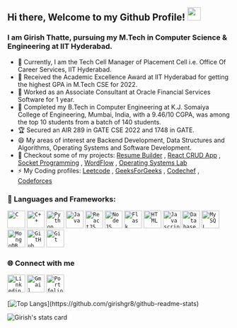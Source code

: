 ## Hi there, Welcome to my Github Profile! <img src="https://raw.githubusercontent.com/MartinHeinz/MartinHeinz/master/wave.gif" width="30px">


### I am Girish Thatte, pursuing my M.Tech in Computer Science & Engineering at IIT Hyderabad.

- 🔭 Currently, I am the Tech Cell Manager of Placement Cell i.e. Office Of Career Services, IIT Hyderabad.
- 🥇 Received the Academic Excellence Award at IIT Hyderabad for getting the highest GPA in M.Tech CSE for 2022.
- 🔭 Worked as an Associate Consultant at Oracle Financial Services Software for 1 year.
- 🥉 Completed my B.Tech in Computer Engineering at K.J. Somaiya College of Engineering, Mumbai, India, with a 9.46/10 CGPA, was among the top 10 students from a batch of 140 students.
- 🏆 Secured an AIR 289 in GATE CSE 2022 and 1748 in GATE.
- 😄 My areas of interest are  Backend Development, Data Structures and Algorithms, Operating Systems and Software Development.
- 🔭 Checkout some of my projects: [Resume Builder](https://resume-builder-7xhm.onrender.com/) , [React CRUD App](https://ocs-team-crud-app-backend.onrender.com/) , [Socket Programming](https://github.com/girishgr8/CS5060-Advanced-Computer-Networks) , [WordFlow](https://github.com/girishgr8/WordFlow) ,  [Operating Systems Lab](https://github.com/girishgr8/Operating-System-Lab)
- ⚡  My Coding profiles: [Leetcode](https://leetcode.com/girish13/) , [GeeksForGeeks](https://auth.geeksforgeeks.org/user/girish_thatte/) , [Codechef](https://www.codechef.com/users/procoder_13) , [Codeforces](https://codeforces.com/profile/procoder_13)
 
### 🔧 Languages and Frameworks:
<code><img width="40px" src="https://img.icons8.com/color/3x/c-programming.png" title="C"/></code>
<code><img width="40px" src="https://img.icons8.com/color/4x/c-plus-plus-logo.png" title="C++"/></code>
<code><img width="40px" src="https://img.icons8.com/color/4x/000000/python.png" title="Python"/></code>
<code><img width="40px" src="https://icons8.com/icon/Pd2x9GWu9ovX/java" title ="Java"/></code>
<code><img width="40px" src="https://img.icons8.com/plasticine/100/000000/react.png" title="ReactJS"/></code>
<code><img width="40px" src="https://img.icons8.com/color/8x/000000/nodejs.png" title="NodeJS"/></code>
<code><img width="40px" src="https://img.icons8.com/color/8x/000000/flask.png" title="Flask"/></code>
<code><img width="40px" src="https://img.icons8.com/color/48/000000/html-5.png" title="HTML"/></code>
<code><img width="40px" src="https://img.icons8.com/color/48/000000/javascript.png" title="Javascript"/></code>
<code><img width="40px" src="https://img.icons8.com/dusk/64/000000/database-restore.png" title="Database"/></code>
<code><img width="40px" src="https://img.icons8.com/ios/4x/00758f/mysql-logo.png" title="MySQL"/></code>
<code><img width="40px" src="https://img.icons8.com/color/8x/000000/mongodb.png" title="MongoDB"/></code>
<code><img width="40px" src="https://img.icons8.com/fluent/8x/github.png" title="GitHub"/></code>
<code><img width="40px" src="https://img.icons8.com/color/2x/git.png" title="Git"/></code>


### 🌐 Connect with me 
<code><a href="https://www.linkedin.com/in/girish-thatte/"><img width="40px" src="https://img.icons8.com/color/8x/000000/linkedin.png" title="Linkedin"/></a></code>
<code><a href="mailto:girishthatte35@gmail.com"><img width="40px" src="https://img.icons8.com/fluent/48/000000/gmail.png" title="Gmail"/></a></code>
<code><a href="https://girishgr8.github.io/"><img width="40px" src="https://img.icons8.com/fluent/48/000000/chrome.png" title="Portfolio"/></a></code>

[![Top Langs](https://github-readme-stats.vercel.app/api/top-langs/?username=girishgr8&theme=blue-green&layout=compact&count_private=true&show_icons=true&include_all_commits=true")](https://github.com/girishgr8/github-readme-stats)

 <img src = "https://github-readme-stats.vercel.app/api?username=girishgr8&theme=blue-green&count_private=true&show_icons=true&include_all_commits=true" alt="Girish's stats card">
